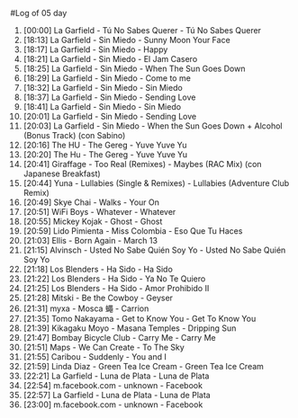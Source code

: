 #Log of 05 day

1. [00:00] La Garfield - Tú No Sabes Querer - Tú No Sabes Querer
1. [18:13] La Garfield - Sin Miedo - Sunny Moon Your Face
1. [18:17] La Garfield - Sin Miedo - Happy
1. [18:21] La Garfield - Sin Miedo - El Jam Casero
1. [18:25] La Garfield - Sin Miedo - When The Sun Goes Down
1. [18:29] La Garfield - Sin Miedo - Come to me
1. [18:32] La Garfield - Sin Miedo - Sin Miedo
1. [18:37] La Garfield - Sin Miedo - Sending Love
1. [18:41] La Garfield - Sin Miedo - Sin Miedo
1. [20:01] La Garfield - Sin Miedo - Sending Love
1. [20:03] La Garfield - Sin Miedo - When the Sun Goes Down + Alcohol (Bonus Track) (con Sabino)
1. [20:16] The HU - The Gereg - Yuve Yuve Yu
1. [20:20] The Hu - The Gereg - Yuve Yuve Yu
1. [20:41] Giraffage - Too Real (Remixes) - Maybes (RAC Mix) (con Japanese Breakfast)
1. [20:44] Yuna - Lullabies (Single & Remixes) - Lullabies (Adventure Club Remix)
1. [20:49] Skye Chai - Walks - Your On
1. [20:51] WiFi Boys - Whatever - Whatever
1. [20:55] Mickey Kojak - Ghost - Ghost
1. [20:59] Lido Pimienta - Miss Colombia - Eso Que Tu Haces
1. [21:03] Ellis - Born Again - March 13
1. [21:15] Alvinsch - Usted No Sabe Quién Soy Yo - Usted No Sabe Quién Soy Yo
1. [21:18] Los Blenders - Ha Sido - Ha Sido
1. [21:22] Los Blenders - Ha Sido - Ya No Te Quiero
1. [21:25] Los Blenders - Ha Sido - Amor Prohibido II
1. [21:28] Mitski - Be the Cowboy - Geyser
1. [21:31] myxa - Mosca 蠅 - Carrion
1. [21:35] Tomo Nakayama - Get to Know You - Get To Know You
1. [21:39] Kikagaku Moyo - Masana Temples - Dripping Sun
1. [21:47] Bombay Bicycle Club - Carry Me - Carry Me
1. [21:51] Maps - We Can Create - To The Sky
1. [21:55] Caribou - Suddenly - You and I
1. [21:59] Linda Diaz - Green Tea Ice Cream - Green Tea Ice Cream
1. [22:21] La Garfield - Luna de Plata - Luna de Plata
1. [22:54] m.facebook.com - unknown - Facebook
1. [22:57] La Garfield - Luna de Plata - Luna de Plata
1. [23:00] m.facebook.com - unknown - Facebook
